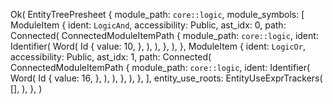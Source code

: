 Ok(
    EntityTreePresheet {
        module_path: `core::logic`,
        module_symbols: [
            ModuleItem {
                ident: `LogicAnd`,
                accessibility: Public,
                ast_idx: 0,
                path: Connected(
                    ConnectedModuleItemPath {
                        module_path: `core::logic`,
                        ident: Identifier(
                            Word(
                                Id {
                                    value: 10,
                                },
                            ),
                        ),
                    },
                ),
            },
            ModuleItem {
                ident: `LogicOr`,
                accessibility: Public,
                ast_idx: 1,
                path: Connected(
                    ConnectedModuleItemPath {
                        module_path: `core::logic`,
                        ident: Identifier(
                            Word(
                                Id {
                                    value: 16,
                                },
                            ),
                        ),
                    },
                ),
            },
        ],
        entity_use_roots: EntityUseExprTrackers(
            [],
        ),
    },
)